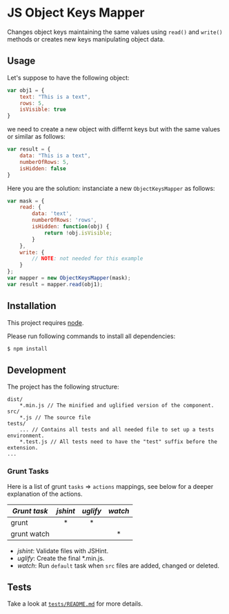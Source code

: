 # JS Object Keys Mapper
Changes object keys maintaining the same values using `read()` and `write()` methods or creates new keys manipulating object data.

## Usage
Let's suppose to have the following object:
```js
var obj1 = {
	text: "This is a text",
	rows: 5,
	isVisible: true
}
```
we need to create a new object with differnt keys but with the same values or similar as follows:
```js
var result = {
	data: "This is a text",
	numberOfRows: 5,
	isHidden: false
}
```
Here you are the solution: instanciate a new `ObjectKeysMapper` as follows:
```js
var mask = {
	read: {
		data: 'text',
		numberOfRows: 'rows',
		isHidden: function(obj) {
			return !obj.isVisible;
		}
	},
	write: {
		// NOTE: not needed for this example
	}
};
var mapper = new ObjectKeysMapper(mask);
var result = mapper.read(obj1);
```

## Installation
This project requires [node](https://nodejs.org/).

Please run following commands to install all dependencies:
```sh
$ npm install
```

## Development
The project has the following structure:
```
dist/
	*.min.js // The minified and uglified version of the component.
src/
    *.js // The source file
tests/
    ... // Contains all tests and all needed file to set up a tests environment.
    *.test.js // All tests need to have the "test" suffix before the extension.
...
```

### Grunt Tasks
Here is a list of grunt `tasks` => `actions` mappings, see below for a deeper explanation of the actions.

| *Grunt task* | *jshint* | *uglify* | *watch* |
|--------------|:--------:|:--------:|:-------:|
| grunt        |     *    |     *    |         |
| grunt watch  |          |          |    *    |

* *jshint*: Validate files with JSHint.
* *uglify*: Create the final \*.min.js.
* *watch*: Run `default` task when `src` files are added, changed or deleted.

## Tests
Take a look at [`tests/README.md`](tests/README.md) for more details.

